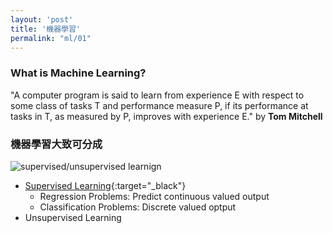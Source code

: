 ```yaml
---
layout: 'post'
title: '機器學習'
permalink: "ml/01"
---
```


### What is Machine Learning?

> 
 "A computer program is said to learn from experience E with respect to some class of tasks T and performance measure P, if its performance at tasks in T, as measured by P, improves with experience E." by **Tom Mitchell**

 

### 機器學習大致可分成
 
 >
   ![supervised/unsupervised learnign][ml-image]
  - [Supervised Learning](https://www.coursera.org/learn/machine-learning/lecture/1VkCb/supervised-learning){:target="_black"}
    - Regression Problems: Predict continuous valued output
    - Classification Problems: Discrete valued optput
  - Unsupervised Learning





[ml-image]: https://qph.fs.quoracdn.net/main-qimg-c7e79d0a41977b0ad967d54c039851f4
